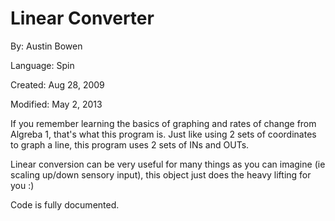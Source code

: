# Linear Converter

By: Austin Bowen

Language: Spin

Created: Aug 28, 2009

Modified: May 2, 2013

If you remember learning the basics of graphing and rates of change from Algreba 1, that's what this program is. Just like using 2 sets of coordinates to graph a line, this program uses 2 sets of INs and OUTs.

Linear conversion can be very useful for many things as you can imagine (ie scaling up/down sensory input), this object just does the heavy lifting for you :)

Code is fully documented.

